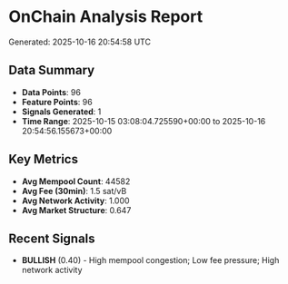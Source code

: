 # OnChain Analysis Report
Generated: 2025-10-16 20:54:58 UTC

## Data Summary
- **Data Points**: 96
- **Feature Points**: 96
- **Signals Generated**: 1
- **Time Range**: 2025-10-15 03:08:04.725590+00:00 to 2025-10-16 20:54:56.155673+00:00

## Key Metrics
- **Avg Mempool Count**: 44582
- **Avg Fee (30min)**: 1.5 sat/vB
- **Avg Network Activity**: 1.000
- **Avg Market Structure**: 0.647

## Recent Signals
- **BULLISH** (0.40) - High mempool congestion; Low fee pressure; High network activity
